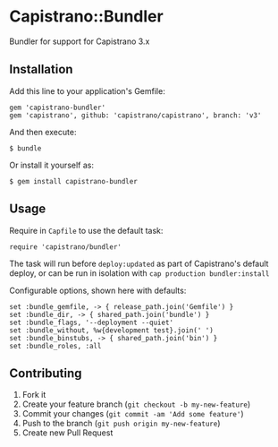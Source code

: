 # Capistrano::Bundler

Bundler for support for Capistrano 3.x

## Installation

Add this line to your application's Gemfile:

    gem 'capistrano-bundler'
    gem 'capistrano', github: 'capistrano/capistrano', branch: 'v3'

And then execute:

    $ bundle

Or install it yourself as:

    $ gem install capistrano-bundler

## Usage

Require in `Capfile` to use the default task:

    require 'capistrano/bundler'

The task will run before `deploy:updated` as part of Capistrano's default deploy,
or can be run in isolation with `cap production bundler:install`

Configurable options, shown here with defaults:

    set :bundle_gemfile, -> { release_path.join('Gemfile') }
    set :bundle_dir, -> { shared_path.join('bundle') }
    set :bundle_flags, '--deployment --quiet'
    set :bundle_without, %w{development test}.join(' ')
    set :bundle_binstubs, -> { shared_path.join('bin') }
    set :bundle_roles, :all

## Contributing

1. Fork it
2. Create your feature branch (`git checkout -b my-new-feature`)
3. Commit your changes (`git commit -am 'Add some feature'`)
4. Push to the branch (`git push origin my-new-feature`)
5. Create new Pull Request
